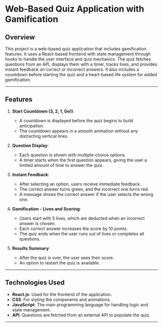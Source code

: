 # **Web-Based Quiz Application with Gamification**

## **Overview**
This project is a web-based quiz application that includes gamification features. It uses a React-based frontend with state management through hooks to handle the user interface and quiz mechanics. The quiz fetches questions from an API, displays them with a timer, tracks lives, and provides instant feedback on correct or incorrect answers. It also includes a countdown before starting the quiz and a heart-based life system for added gamification.

---

## **Features**

1. **Start Countdown (3, 2, 1, Go!)**: 
   - A countdown is displayed before the quiz begins to build anticipation.
   - The countdown appears in a smooth animation without any distracting vertical lines.

2. **Question Display**: 
   - Each question is shown with multiple-choice options.
   - A timer starts when the first question appears, giving the user a limited amount of time to answer the quiz.

3. **Instant Feedback**: 
   - After selecting an option, users receive immediate feedback.
   - The correct answer turns green, and the incorrect one turns red.
   - A message shows the correct answer if the user selects the wrong one.

4. **Gamification - Lives and Scoring**: 
   - Users start with 5 lives, which are deducted when an incorrect answer is chosen.
   - Each correct answer increases the score by 10 points.
   - The quiz ends when the user runs out of lives or completes all questions.

5. **Results Summary**: 
   - After the quiz is over, the user sees their score.
   - An option to restart the quiz is available.

---

## **Technologies Used**

- **React.js**: Used for the frontend of the application.
- **CSS**: For styling the components and animations.
- **JavaScript**: The main programming language for handling logic and state management.
- **API**: Questions are fetched from an external API to populate the quiz.

---